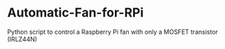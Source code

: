 # Automatic-Fan-for-RPi
Python script to control a Raspberry Pi fan with only a MOSFET transistor (IRLZ44N)
